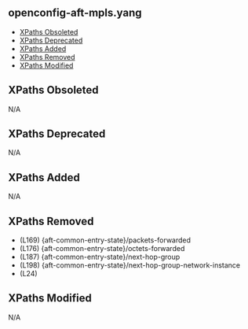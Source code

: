 ## openconfig-aft-mpls.yang

- [XPaths Obsoleted](#xpaths-obsoleted)
- [XPaths Deprecated](#xpaths-deprecated)
- [XPaths Added](#xpaths-added)
- [XPaths Removed](#xpaths-removed)
- [XPaths Modified](#xpaths-modified)

## XPaths Obsoleted

N/A

## XPaths Deprecated

N/A

## XPaths Added

N/A

## XPaths Removed

- (L169)	{aft-common-entry-state}/packets-forwarded
- (L176)	{aft-common-entry-state}/octets-forwarded
- (L187)	{aft-common-entry-state}/next-hop-group
- (L198)	{aft-common-entry-state}/next-hop-group-network-instance
- (L24)	

## XPaths Modified

N/A

